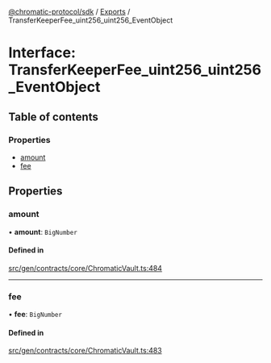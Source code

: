 [@chromatic-protocol/sdk](../README.md) / [Exports](../modules.md) / TransferKeeperFee\_uint256\_uint256\_EventObject

# Interface: TransferKeeperFee\_uint256\_uint256\_EventObject

## Table of contents

### Properties

- [amount](TransferKeeperFee_uint256_uint256_EventObject.md#amount)
- [fee](TransferKeeperFee_uint256_uint256_EventObject.md#fee)

## Properties

### amount

• **amount**: `BigNumber`

#### Defined in

[src/gen/contracts/core/ChromaticVault.ts:484](https://github.com/chromatic-protocol/sdk/blob/30fc1f3/src/gen/contracts/core/ChromaticVault.ts#L484)

___

### fee

• **fee**: `BigNumber`

#### Defined in

[src/gen/contracts/core/ChromaticVault.ts:483](https://github.com/chromatic-protocol/sdk/blob/30fc1f3/src/gen/contracts/core/ChromaticVault.ts#L483)
